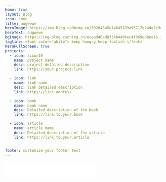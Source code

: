 ```yaml
---
home: true
layout: Blog
icon: home
title: augwewe 
heroImage: https://img-blog.csdnimg.cn/50204645e14649189a95217e24da7c94.png
heroText: augwewe
bgImage: https://img-blog.csdnimg.cn/ecead46ad8734b4496ec4f069edbea16.jpeg
tagline: <font color="white"> keep hungry keep foolish </font>
heroFullScreen: true
projects:
  - icon: zixun10
    name: project name
    desc: project detailed description
    link: https://your.project.link

  - icon: link
    name: link name
    desc: link detailed description
    link: https://link.address

  - icon: book
    name: book name
    desc: Detailed description of the book
    link: https://link.to.your.book

  - icon: article
    name: article name
    desc: Detailed description of the article
    link: https://link.to.your.article


footer: customize your footer text
---
```


<iframe frameborder="no" border="0" marginwidth="0" marginheight="0" width=298 height=52 src="//music.163.com/outchain/player?type=0&id=7719117287&auto=1&height=32"></iframe>
